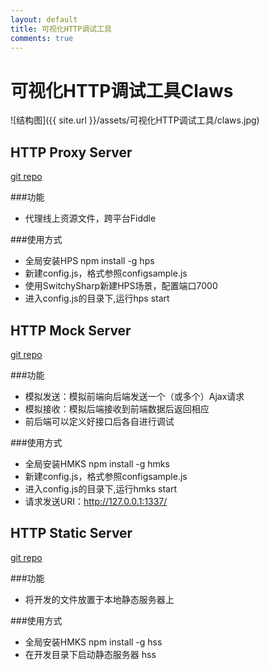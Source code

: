 ```yaml
---
layout: default
title: 可视化HTTP调试工具
comments: true
---
```

# 可视化HTTP调试工具Claws

![结构图]({{ site.url }}/assets/可视化HTTP调试工具/claws.jpg)


## HTTP Proxy Server
[git repo](https://github.com/devWayne/hps.git)

###功能

- 代理线上资源文件，跨平台Fiddle

###使用方式

- 全局安装HPS npm install -g hps
- 新建config.js，格式参照configsample.js
- 使用SwitchySharp新建HPS场景，配置端口7000
- 进入config.js的目录下,运行hps start


## HTTP Mock Server
[git repo](https://github.com/devWayne/hmks.git)

###功能

- 模拟发送：模拟前端向后端发送一个（或多个）Ajax请求
- 模拟接收：模拟后端接收到前端数据后返回相应
- 前后端可以定义好接口后各自进行调试


###使用方式

- 全局安装HMKS npm install -g hmks
- 新建config.js，格式参照configsample.js
- 进入config.js的目录下,运行hmks start
- 请求发送URI：http://127.0.0.1:1337/



## HTTP Static Server
[git repo](https://github.com/devWayne/hss.git)

###功能

- 将开发的文件放置于本地静态服务器上

###使用方式

- 全局安装HMKS npm install -g hss
- 在开发目录下启动静态服务器 hss

